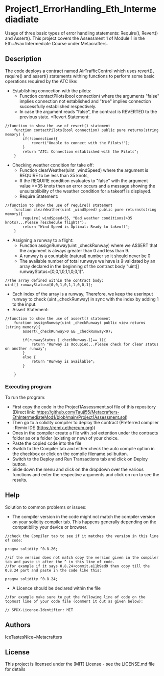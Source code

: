 # Project1_ErrorHandling_Eth_Intermediadiate

Usage of three basic types of error handling statements: Require(), Revert() and Assert().
This project covers the Assessment 1 of Module 1 in the Eth+Avax Intermediate Course under Metacrafters.

## Description

The code deploys a contract named AirTrafficControl which uses revert(), require() and assert() statements withing functions to perform some basic operations required by the ATC like:
* Establishing connection with the pilots:
  * Function contactPilots(bool connection) where the arguments "false" implies connection not established and "true" implies connection successfully established respectively.
  * In case the argument reads "false", the contract is REVERTED to the previous state.
  *Revert Statement:
```
//function to show the use of revert() statement
    function contactPilots(bool connection) public pure returns(string memory) {
        if(!connection){
            revert("Unable to connect with the Pilots!");
        }
        return "ATC: Connection established with the Pilots";
    }
```
* Checking weather condition for take off:
  * Function clearWeather(uint _windSpeed) where the argument is REQUIRE to be less than 35 knots,
  * If the REQUIRE condition evaluates to "false" with the argument value >=35 knots then an error occurs and a message showing the unsuitablibility of the weather condition for a takeoff is displayed.
  * Require Statement:
```
//function to show the use of require() statement
    function clearWeather(uint _windSpeed) public pure returns(string memory){
        require(_windSpeed<35, "Bad weather conditions(>35 knots)...Please reschedule flight!");
        return "Wind Speed is Optimal: Ready to takeoff";
    }
```
* Assigning a runway to a flight:
  * Function assignRunway(uint _checkRunway) where we ASSERT that the argument is always greater than 0 and less than 9.
  * A runway is a countable (natural) number so it should never be 0
  * The available number of total runways we have is 9 validated by an array declared in the beginning of the contract body "uint[] runwayStatus=[0,0,1,0,1,1,0,0,1]".
```
//The array defined within the contract body: 
uint[] runwayStatus=[0,0,1,0,1,1,0,0,1];
```
  * Each index of the array is a runway, Therefore, we keep the userinput runway to check (uint _checkRunway) in sync with the index by adding 1 to the input.
  * Assert Statement:
```
//function to show the use of assert() statement
    function assignRunway(uint _checkRunway) public view returns (string memory){
        assert(_checkRunway>0 && _checkRunway<9);
        
        if(runwayStatus [_checkRunway-1]== 1){
            return "Runway is Occupied...Please check for clear status on another runway"; 
        }
        else {
            return "Runway is available";
        }   
            
    }
```

### Executing program

To run the program:
* First copy the code in the Project1Assessment.sol file of this repository (Direct link: https://github.com/Tauji55/Metacrafters-EthIntermediateMod1/blob/main/Project1Assessment.sol)
* Then go to a solidity compiler to deploy the contract (Preferred compiler : Remix IDE (https://remix.ethereum.org))
* Ones in the compiler create a file with .sol extention under the contracts folder as or a folder (existing or new) of your choice.
* Paste the copied code into the file
* Switch to the Compiler tab and either check the auto compile option in the checkbox or click on the compile filename.sol button.
* Switch to the Deploy and Run Transactions tab and click on Deploy button.
* Slide down the menu and click on the dropdown over the various functions and enter the respective arguments and click on run to see the results.

## Help

Solution to common problems or issues:
* The compiler version in the code might not match the compiler version on your solidity compiler tab. This happens generally depending on the compatibility your device or browser.
```
//check the Compiler tab to see if it matches the version in this line of code:

pragma solidity ^0.8.26;

//if the version does not match copy the version given in the compiler tab and paste it after the ^ in this line of code.
//for example if it says 0.8.24+commit.e11b9ed9 then copy till the 0.8.24 part and paste in the code like this:

pragma solidity ^0.8.24;

```
* A Licence should be declared within the file
```
//for example make sure to put the following line of code on the topmost line of your code file (comment it out as given below):

// SPDX-License-Identifier: MIT

```

## Authors

IceTastesNice~Metacrafters

## License

This project is licensed under the [MIT] License - see the LICENSE.md file for details

